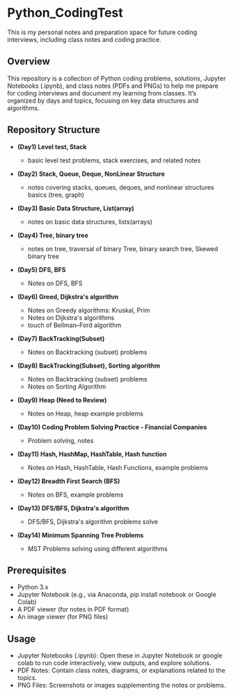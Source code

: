 # **Python_CodingTest**
This is my personal notes and preparation space for future coding interviews, including class notes and coding practice.

## Overview
This repository is a collection of Python coding problems, solutions, Jupyter Notebooks (.ipynb), and class notes (PDFs and PNGs) to help me prepare for coding interviews and document my learning from classes. It’s organized by days and topics, focusing on key data structures and algorithms.

## Repository Structure
- **(Day1) Level test, Stack**
   - basic level test problems, stack exercises, and related notes
      
- **(Day2) Stack, Queue, Deque, NonLinear Structure**
   - notes covering stacks, queues, deques, and nonlinear structures basics (tree, graph)
- **(Day3) Basic Data Structure, List(array)**
   - notes on basic data structures, lists(arrays)
- **(Day4) Tree, binary tree** 
   - notes on tree, traversal of binary Tree, binary search tree, Skewed binary tree
- **(Day5) DFS, BFS** 
   - Notes on DFS, BFS
- **(Day6) Greed, Dijkstra's algorithm**
   - Notes on Greedy algorithms: Kruskal, Prim
   - Notes on Dijkstra's algorithms
   - touch of Bellman–Ford algorithm
- **(Day7) BackTracking(Subset)**
   - Notes on Backtracking (subset) problems
- **(Day8) BackTracking(Subset), Sorting algorithm**
   - Notes on Backtracking (subset) problems
   - Notes on Sorting Algorithm
- **(Day9) Heap (Need to Review)**
   - Notes on Heap, heap example problems
- **(Day10) Coding Problem Solving Practice - Financial Companies**
   - Problem solving, notes
- **(Day11) Hash, HashMap, HashTable, Hash function**
   - Notes on Hash, HashTable, Hash Functions, example problems
- **(Day12) Breadth First Search (BFS)**
   - Notes on BFS, example problems
- **(Day13) DFS/BFS, Dijkstra's algorithm**
   - DFS/BFS, Dijkstra's algorithm problems solve
- **(Day14) Minimum Spanning Tree Problems**
   - MST Problems solving using different algorithms

## Prerequisites
- Python 3.x
- Jupyter Notebook (e.g., via Anaconda, pip install notebook or Google Colab)
- A PDF viewer (for notes in PDF format)
- An image viewer (for PNG files)

## Usage
- Jupyter Notebooks (.ipynb): Open these in Jupyter Notebook or google colab to run code interactively, view outputs, and explore solutions.
- PDF Notes: Contain class notes, diagrams, or explanations related to the topics.
- PNG Files: Screenshots or images supplementing the notes or problems.
